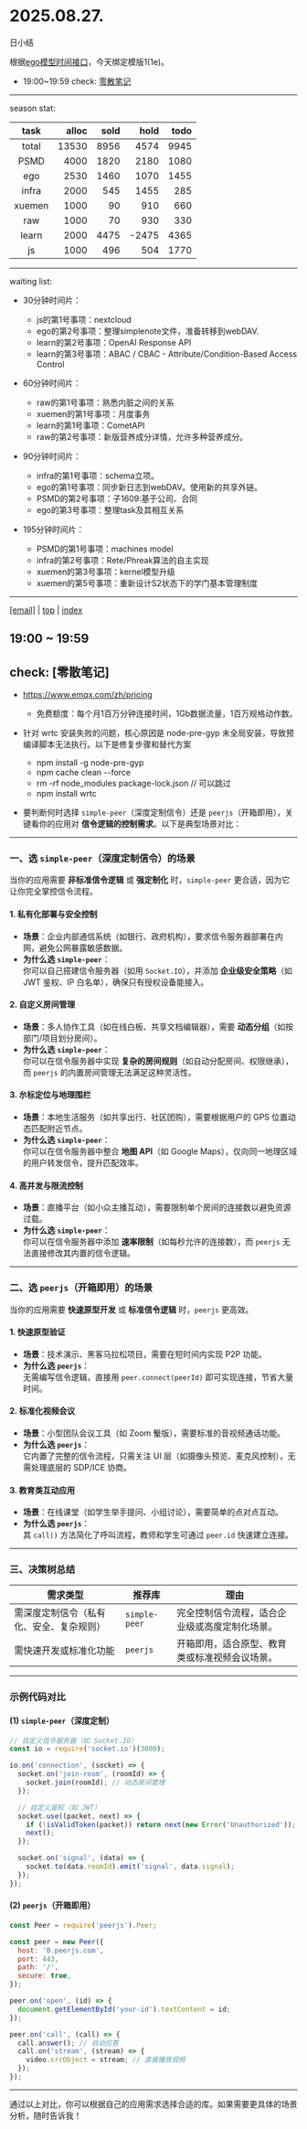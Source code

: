 # 2025.08.27.
日小结

<a id="top"></a>
根据[ego模型时间接口](https://gitee.com/hyg/blog/blob/master/timeflow.md)，今天绑定模版1(1e)。

<a id="index"></a>
- 19:00~19:59	check: [零散笔记](#20250827190000)

---
season stat:

| task | alloc | sold | hold | todo |
| :---: | ---: | ---: | ---: | ---: |
| total | 13530 | 8956 | 4574 | 9945 |
| PSMD | 4000 | 1820 | 2180 | 1080 |
| ego | 2530 | 1460 | 1070 | 1455 |
| infra | 2000 | 545 | 1455 | 285 |
| xuemen | 1000 | 90 | 910 | 660 |
| raw | 1000 | 70 | 930 | 330 |
| learn | 2000 | 4475 | -2475 | 4365 |
| js | 1000 | 496 | 504 | 1770 |

---
waiting list:


- 30分钟时间片：
  - js的第1号事项：nextcloud
  - ego的第2号事项：整理simplenote文件，准备转移到webDAV.
  - learn的第2号事项：OpenAI Response API
  - learn的第3号事项：ABAC / CBAC - Attribute/Condition-Based Access Control

- 60分钟时间片：
  - raw的第1号事项：熟悉内脏之间的关系
  - xuemen的第1号事项：月度事务
  - learn的第1号事项：CometAPI
  - raw的第2号事项：新版营养成分详情，允许多种营养成分。

- 90分钟时间片：
  - infra的第1号事项：schema立项。
  - ego的第1号事项：同步新日志到webDAV。使用新的共享外链。
  - PSMD的第2号事项：子1609:基于公司、合同
  - ego的第3号事项：整理task及其相互关系

- 195分钟时间片：
  - PSMD的第1号事项：machines model
  - infra的第2号事项：Rete/Phreak算法的自主实现
  - xuemen的第3号事项：kernel模型升级
  - xuemen的第5号事项：重新设计S2状态下的学门基本管理制度

---
<a href="mailto:huangyg@mars22.com?subject=关于2025.08.27.[无名任务]任务&body=日期: 2025.08.27.%0D%0A序号: 7%0D%0A手稿:../../draft/2025/20250827.02.md%0D%0A---请勿修改邮件主题及以上内容 从下一行开始写您的想法---%0D%0A">[email]</a> | [top](#top) | [index](#index)
<a id="20250827190000"></a>
## 19:00 ~ 19:59
## check: [零散笔记]

- https://www.emqx.com/zh/pricing
	- 免费额度：每个月1百万分钟连接时间，1Gb数据流量，1百万规格动作数。

- 针对 wrtc 安装失败的问题，核心原因是 node-pre-gyp 未全局安装，导致预编译脚本无法执行。以下是修复步骤和替代方案
	- npm install -g node-pre-gyp
	- npm cache clean --force
	- rm -rf node_modules package-lock.json // 可以跳过
	- npm install wrtc
- 要判断何时选择 `simple-peer`（深度定制信令）还是 `peerjs`（开箱即用），关键看你的应用对 **信令逻辑的控制需求**。以下是典型场景对比：

---

### **一、选 `simple-peer`（深度定制信令）的场景**
当你的应用需要 **非标准信令逻辑** 或 **强定制化** 时，`simple-peer` 更合适，因为它让你完全掌控信令流程。

#### **1. 私有化部署与安全控制**
- **场景**：企业内部通信系统（如银行、政府机构），要求信令服务器部署在内网，避免公网暴露敏感数据。
- **为什么选 `simple-peer`**：  
  你可以自己搭建信令服务器（如用 `Socket.IO`），并添加 **企业级安全策略**（如 JWT 鉴权、IP 白名单），确保只有授权设备能接入。

#### **2. 自定义房间管理**
- **场景**：多人协作工具（如在线白板、共享文档编辑器），需要 **动态分组**（如按部门/项目划分房间）。
- **为什么选 `simple-peer`**：  
  你可以在信令服务器中实现 **复杂的房间规则**（如自动分配房间、权限继承），而 `peerjs` 的内置房间管理无法满足这种灵活性。

#### **3. 厼标定位与地理围栏**
- **场景**：本地生活服务（如共享出行、社区团购），需要根据用户的 GPS 位置动态匹配附近节点。
- **为什么选 `simple-peer`**：  
  你可以在信令服务器中整合 **地图 API**（如 Google Maps），仅向同一地理区域的用户转发信令，提升匹配效率。

#### **4. 高并发与限流控制**
- **场景**：直播平台（如小众主播互动），需要限制单个房间的连接数以避免资源过载。
- **为什么选 `simple-peer`**：  
  你可以在信令服务器中添加 **速率限制**（如每秒允许的连接数），而 `peerjs` 无法直接修改其内置的信令逻辑。

---

### **二、选 `peerjs`（开箱即用）的场景**
当你的应用需要 **快速原型开发** 或 **标准信令逻辑** 时，`peerjs` 更高效。

#### **1. 快速原型验证**
- **场景**：技术演示、黑客马拉松项目，需要在短时间内实现 P2P 功能。
- **为什么选 `peerjs`**：  
  无需编写信令逻辑，直接用 `peer.connect(peerId)` 即可实现连接，节省大量时间。

#### **2. 标准化视频会议**
- **场景**：小型团队会议工具（如 Zoom 轚版），需要标准的音视频通话功能。
- **为什么选 `peerjs`**：  
  它内置了完整的信令流程，只需关注 UI 层（如摄像头预览、麦克风控制），无需处理底层的 SDP/ICE 协商。

#### **3. 教育类互动应用**
- **场景**：在线课堂（如学生举手提问、小组讨论），需要简单的点对点互动。
- **为什么选 `peerjs`**：  
  其 `call()` 方法简化了呼叫流程，教师和学生可通过 `peer.id` 快速建立连接。

---

### **三、决策树总结**
| **需求类型**               | **推荐库**      | **理由**                                                                 |
|----------------------------|------------------|--------------------------------------------------------------------------|
| 需深度定制信令（私有化、安全、复杂规则） | `simple-peer`    | 完全控制信令流程，适合企业级或高度定制化场景。                           |
| 需快速开发或标准化功能     | `peerjs`        | 开箱即用，适合原型、教育类或标准视频会议场景。                          |

---

### **示例代码对比**
#### **(1) `simple-peer`（深度定制）**
```javascript
// 自定义信令服务器（如 Socket.IO）
const io = require('socket.io')(3000);

io.on('connection', (socket) => {
  socket.on('join-room', (roomId) => {
    socket.join(roomId); // 动态房间管理
  });

  // 自定义鉴权（如 JWT）
  socket.use((packet, next) => {
    if (!isValidToken(packet)) return next(new Error('Unauthorized'));
    next();
  });

  socket.on('signal', (data) => {
    socket.to(data.roomId).emit('signal', data.signal);
  });
});
```

#### **(2) `peerjs`（开箱即用）**
```javascript
const Peer = require('peerjs').Peer;

const peer = new Peer({
  host: '0.peerjs.com',
  port: 443,
  path: '/',
  secure: true,
});

peer.on('open', (id) => {
  document.getElementById('your-id').textContent = id;
});

peer.on('call', (call) => {
  call.answer(); // 自动应答
  call.on('stream', (stream) => {
    video.srcObject = stream; // 直接播放视频
  });
});
```

---

通过以上对比，你可以根据自己的应用需求选择合适的库。如果需要更具体的场景分析，随时告诉我！